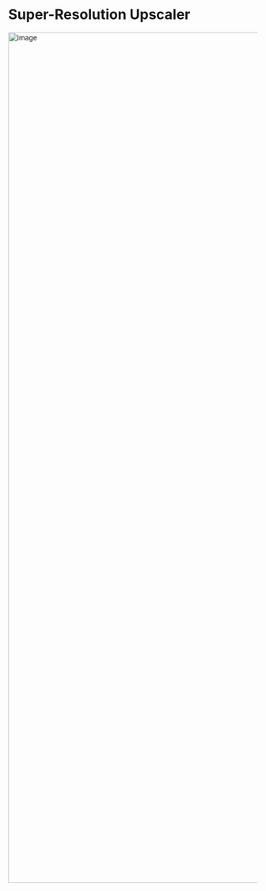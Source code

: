 # Super-Resolution Upscaler

<img width="2880" height="1717" alt="image" src="https://github.com/user-attachments/assets/c9c4d8fe-27c1-4f24-aea7-d87b5d69f769" />
